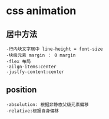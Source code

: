 # css animation

## 居中方法

    -行内块文字居中 line-height = font-size
    -块级元素 margin ： 0 margin
    -flex 布局
    -ailgn-items:center
    -justfy-content:center

## position

    -absolution: 根据非静态父级元素偏移
    -relative:根据自身偏移
